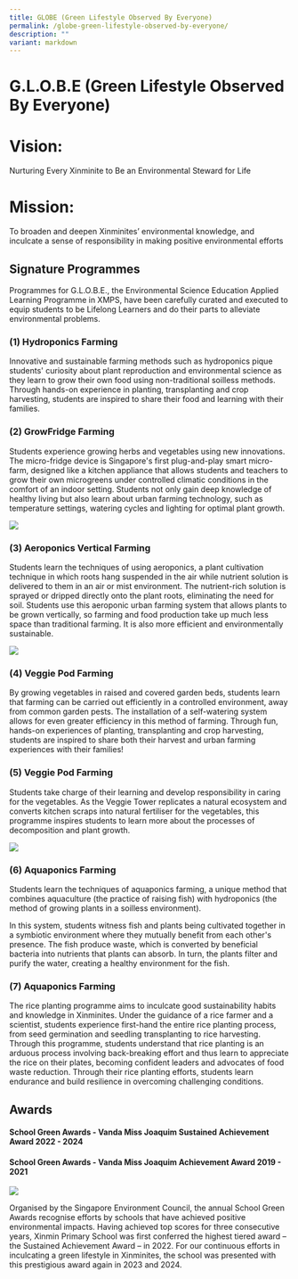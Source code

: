 ```yaml
---
title: GLOBE (Green Lifestyle Observed By Everyone)
permalink: /globe-green-lifestyle-observed-by-everyone/
description: ""
variant: markdown
---
```

# **G.L.O.B.E (Green Lifestyle Observed By Everyone)**

# **Vision:**
Nurturing Every Xinminite to Be an Environmental Steward for Life

# **Mission:**
To broaden and deepen Xinminites’ environmental knowledge, and inculcate a sense of responsibility in making positive environmental efforts

## **Signature Programmes**

Programmes for G.L.O.B.E., the Environmental Science Education Applied Learning Programme in XMPS, have been carefully curated and executed to equip students to be Lifelong Learners and do their parts to alleviate environmental problems.

### (1) Hydroponics Farming

Innovative and sustainable farming methods such as hydroponics pique students' curiosity about plant reproduction and environmental science as they learn to grow their own food using non-traditional soilless methods. Through hands-on experience in planting, transplanting and crop harvesting, students are inspired to share their food and learning with their families.


### (2) GrowFridge Farming

Students experience growing herbs and vegetables using new innovations. The micro-fridge device is Singapore's first plug-and-play smart micro-farm, designed like a kitchen appliance that allows students and teachers to grow their own microgreens under controlled climatic conditions in the comfort of an indoor setting. Students not only gain deep knowledge of healthy living but also learn about urban farming technology, such as temperature settings, watering cycles and lighting for optimal plant growth.

![](/images/ALP_Grow_Fridges.jpg)

### (3) Aeroponics Vertical Farming

Students learn the techniques of using aeroponics, a plant cultivation technique in which roots hang suspended in the air while nutrient solution is delivered to them in an air or mist environment. The nutrient-rich solution is sprayed or dripped directly onto the plant roots, eliminating the need for soil. Students use this aeroponic urban farming system that allows plants to be grown vertically, so farming and food production take up much less space than traditional farming. It is also more efficient and environmentally sustainable.

![](/images/ALP_Aeroponics.jpg)

### (4) Veggie Pod Farming

By growing vegetables in raised and covered garden beds, students learn that farming can be carried out efficiently in a controlled environment, away from common garden pests. The installation of a self-watering system allows for even greater efficiency in this method of farming. Through fun, hands-on experiences of planting, transplanting and crop harvesting, students are inspired to share both their harvest and urban farming experiences with their families!

### (5) Veggie Pod Farming

Students take charge of their learning and develop responsibility in caring for the vegetables. As the Veggie Tower replicates a natural ecosystem and converts kitchen scraps into natural fertiliser for the vegetables, this programme inspires students to learn more about the processes of decomposition and plant growth.

![](/images/ALP_Harvesting_at_Vegepod.jpg)

### (6) Aquaponics Farming

Students learn the techniques of aquaponics farming, a unique method that combines aquaculture (the practice of raising fish) with hydroponics (the method of growing plants in a soilless environment).

In this system, students witness fish and plants being cultivated together in a symbiotic environment where they mutually benefit from each other's presence. The fish produce waste, which is converted by beneficial bacteria into nutrients that plants can absorb. In turn, the plants filter and purify the water, creating a healthy environment for the fish.

### (7) Aquaponics Farming

The rice planting programme aims to inculcate good sustainability habits and knowledge in Xinminites. Under the guidance of a rice farmer and a scientist, students experience first-hand the entire rice planting process, from seed germination and seedling transplanting to rice harvesting. Through this programme, students understand that rice planting is an arduous process involving back-breaking effort and thus learn to appreciate the rice on their plates, becoming confident leaders and advocates of food waste reduction. Through their rice planting efforts, students learn endurance and build resilience in overcoming challenging conditions.

## Awards

#### School Green Awards - Vanda Miss Joaquim Sustained Achievement Award 2022 - 2024

#### School Green Awards - Vanda Miss Joaquim Achievement Award 2019 - 2021

![](/images/Applied_Learning_Programme_Achievements_1.jpg)

Organised by the Singapore Environment Council, the annual School Green Awards recognise efforts by schools that have achieved positive environmental impacts. Having achieved top scores for three consecutive years, Xinmin Primary School was first conferred the highest tiered award – the Sustained Achievement Award – in 2022. For our continuous efforts in inculcating a green lifestyle in Xinminites, the school was presented with this prestigious award again in 2023 and 2024.